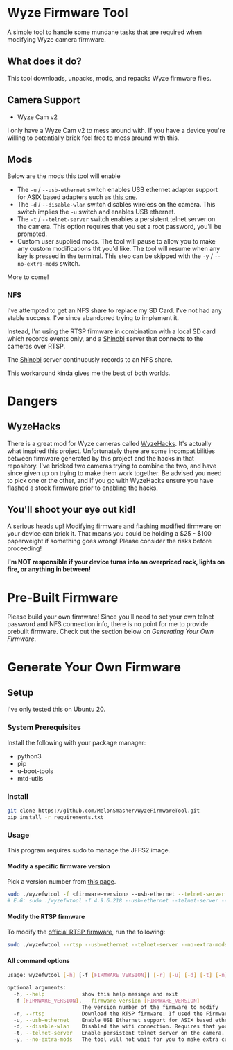 # Wyze Firmware Tool

A simple tool to handle some mundane tasks that are required when modifying Wyze camera firmware.

## What does it do?

This tool downloads, unpacks, mods, and repacks Wyze firmware files.

## Camera Support

* Wyze Cam v2

I only have a Wyze Cam v2 to mess around with. If you have a device you're willing to potentially brick feel free to
mess around with this.

## Mods

Below are the mods this tool will enable

* The `-u` / `--usb-ethernet` switch enables USB ethernet adapter support for ASIX based adapters such
  as [this one](https://www.amazon.com/gp/product/B0863YJB8W/).
* The `-d` / `--disable-wlan` switch disables wireless on the camera. This switch implies the `-u` switch and enables
  USB ethernet.
* The `-t` / `--telnet-server` switch enables a persistent telnet server on the camera. This option requires that you
  set a root password, you'll be prompted.
* Custom user supplied mods. The tool will pause to allow you to make any custom modifications tht you'd like. The tool
  will resume when any key is pressed in the terminal. This step can be skipped with the `-y` / `--no-extra-mods`
  switch.

More to come!

### NFS

I've attempted to get an NFS share to replace my SD Card. I've not had any stable success. I've since abandoned trying
to implement it.

Instead, I'm using the RTSP firmware in combination with a local SD card which records events only, and
a [Shinobi](https://shinobi.video/) server that connects to the cameras over RTSP.

The [Shinobi](https://shinobi.video/) server continuously records to an NFS share.

This workaround kinda gives me the best of both worlds.

# Dangers

## WyzeHacks

There is a great mod for Wyze cameras called [WyzeHacks](https://github.com/HclX/WyzeHacks). It's actually what inspired
this project. Unfortunately there are some incompatibilities between firmware generated by this project and the hacks in
that repository. I've bricked two cameras trying to combine the two, and have since given up on trying to make them work
together. Be advised you need to pick one or the other, and if you go with WyzeHacks ensure you have flashed a stock
firmware prior to enabling the hacks.

## You'll shoot your eye out kid!

A serious heads up! Modifying firmware and flashing modified firmware on your device can brick it. That means you could
be holding a $25 - $100 paperweight if something goes wrong!
Please consider the risks before proceeding!

**I'm NOT responsible if your device turns into an overpriced rock, lights on fire, or anything in between!**

# Pre-Built Firmware

Please build your own firmware! Since you'll need to set your own telnet password and NFS connection info, there is no
point for me to provide prebuilt firmware. Check out the section below on *Generating Your Own Firmware*.

# Generate Your Own Firmware

## Setup

I've only tested this on Ubuntu 20.

### System Prerequisites

Install the following with your package manager:

* python3
* pip
* u-boot-tools
* mtd-utils

### Install

```bash
git clone https://github.com/MelonSmasher/WyzeFirmwareTool.git
pip install -r requirements.txt
```

### Usage

This program requires sudo to manage the JFFS2 image.

#### Modify a specific firmware version

Pick a version number
from [this page](https://wyzelabs.zendesk.com/hc/en-us/articles/360024852172-Release-Notes-Firmware).

```bash
sudo ./wyzefwtool -f <firmware-version> --usb-ethernet --telnet-server --no-extra-mods
# E.G: sudo ./wyzefwtool -f 4.9.6.218 --usb-ethernet --telnet-server --no-extra-mods
```

#### Modify the RTSP firmware

To modify the [official RTSP firmware](https://wyzelabs.zendesk.com/hc/en-us/articles/360026245231-Wyze-Cam-RTSP), run
the following:

```bash
sudo ./wyzefwtool --rtsp --usb-ethernet --telnet-server --no-extra-mods
```

#### All command options

```bash
usage: wyzefwtool [-h] [-f [FIRMWARE_VERSION]] [-r] [-u] [-d] [-t] [-n] [-y]

optional arguments:
  -h, --help            show this help message and exit
  -f [FIRMWARE_VERSION], --firmware-version [FIRMWARE_VERSION]
                        The version number of the firmware to modify
  -r, --rtsp            Download the RTSP firmware. If used the Firmware Version argument is ignored.
  -u, --usb-ethernet    Enable USB Ethernet support for ASIX based ethernet adapters.
  -d, --disable-wlan    Disabled the wifi connection. Requires that you enable USB ethernet support.
  -t, --telnet-server   Enable persistent telnet server on the camera. Requires that you set a root password.
  -y, --no-extra-mods   The tool will not wait for you to make extra custom modifications.
```
